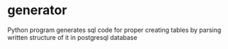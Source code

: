 generator
=========

Python program generates sql code for proper creating tables by parsing written structure of it in postgresql database 
